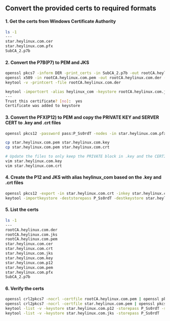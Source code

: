 Convert the provided certs to required formats
---

#### 1. Get the certs from Windows Certificate Authority

```bash
ls -1
---
star.heylinux.com.cer
star.heylinux.com.pfx
SubCA_2.p7b
```

#### 2. Convert the P7B(P7) to PEM and JKS

```bash
openssl pkcs7 -inform DER -print_certs -in SubCA_2.p7b -out rootCA.heylinux.com.pem
openssl x509 -in rootCA.heylinux.com.pem -out rootCA.heylinux.com.der -outform der
keytool -v -printcert -file rootCA.heylinux.com.der

keytool -importcert -alias heylinux_com -keystore rootCA.heylinux.com.jks -storepass P_Ss0rdT -file rootCA.heylinux.com.der
---
Trust this certificate? [no]:  yes
Certificate was added to keystore
```

#### 3. Convert the PFX(P12) to PEM and copy the PRIVATE KEY and SERVER CERT to .key and .crt files

```bash
openssl pkcs12 -password pass:P_Ss0rdT -nodes -in star.heylinux.com.pfx -out star.heylinux.com.pem

cp star.heylinux.com.pem star.heylinux.com.key
cp star.heylinux.com.pem star.heylinux.com.crt

# Update the files to only keep the PRIVATE block in .key and the CERTIFICATE blocks in .crt
vim star.heylinux.com.key
vim star.heylinux.com.crt
```

#### 4. Create the P12 and JKS with alias heylinux_com based on the .key and .crt files

```bash
openssl pkcs12 -export -in star.heylinux.com.crt -inkey star.heylinux.com.key -password pass:P_Ss0rdT -name heylinux_com -out star.heylinux.com.p12
keytool -importkeystore -deststorepass P_Ss0rdT -destkeystore star.heylinux.com.jks -srcstorepass P_Ss0rdT -srckeystore star.heylinux.com.p12 -srcstoretype PKCS12 -alias heylinux_com
```

#### 5. List the certs

```bash
ls -1
---
rootCA.heylinux.com.der
rootCA.heylinux.com.jks
rootCA.heylinux.com.pem
star.heylinux.com.cer
star.heylinux.com.crt
star.heylinux.com.jks
star.heylinux.com.key
star.heylinux.com.p12
star.heylinux.com.pem
star.heylinux.com.pfx
SubCA_2.p7b
```

#### 6. Verify the certs

```bash
openssl crl2pkcs7 -nocrl -certfile rootCA.heylinux.com.pem | openssl pkcs7 -print_certs -text -noout
openssl crl2pkcs7 -nocrl -certfile star.heylinux.com.pem | openssl pkcs7 -print_certs -text -noout
keytool -list -v -keystore star.heylinux.com.p12 -storepass P_Ss0rdT -storetype PKCS12
keytool -list -v -keystore star.heylinux.com.jks -storepass P_Ss0rdT
```
